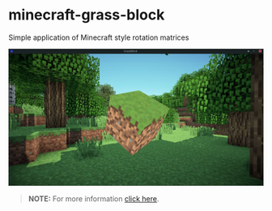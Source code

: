 # minecraft-grass-block
Simple application of Minecraft style rotation matrices

<p align="center">
    <img src="imgs/grass-block.png">
</p>

> **NOTE:** For more information [click here](https://github.com/AntonioBerna/minecraft-grass-block/theory/theory.pdf).